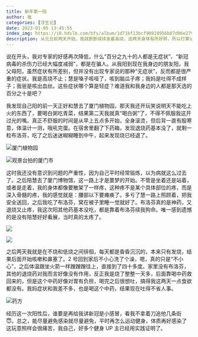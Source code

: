 ```yaml
---
title: 新年第一阳
author: 胤
categories: [浮生记]
date: 2023-01-05 13:45:55
index_img: https://i0.hdslb.com/bfs/album/1d71bf13bcf90910956b87d96e27990c9f222ce8.jpg@600w.webp
description: 从元旦前两天开始，我就断断续续发着高烧，这两天身体有所好转，所以打算记录一下这次阳的全部过程。
---
```


说在开头，我对专家的好感再次降低，什么“百分之九十的人都是无症状”、“新冠病毒的杀伤力已经大幅度减弱”，都是在骗人。从我阳到现在我身边的朋友阳，我父母阳，虽然症状有所差别，但并没有出现专家说的那种“无症状”，反而都是很严重的症状。我是高烧不止；慧是嗓子咳哑了，咳到脑瓜子疼；我妈是吐得不成样子；我爸是咳出血丝。这些症状哪个算是轻症？难道我和我身边的人都是那天选的百分之十是吧？

我发现自己阳的前一天正好和慧去了厦门植物园，那天我还开玩笑说明天不能吃上火的东西了，要喝白粥吃青菜，结果第二天我就真“喝白粥”了，不得不佩服我这开过光的嘴。真正不舒服的时间是从早上五点多开始，全身滚烫，但后背一直有股寒意，体温计一测，哦吼完蛋。在宿舍里翻了下药箱，发现退烧药基本没了，就剩一粒布洛芬，吃了之后迷迷糊糊睡到中午，起来发现烧已经退了。

![厦门植物园](https://i0.hdslb.com/bfs/album/cd74267d4a08022ee8e19d7eda7c5d80d34eebff.jpg@600w.webp)

![观景台拍的厦门市](https://i0.hdslb.com/bfs/album/11f0babe172580424530cf5de5a4d9c9cc588baa.jpg@600w.webp)

这时我还没有意识到问题的严重性，因为自己平时经常锻炼，以为病就这么过去了。之后陪慧去了厦门博物馆，这一路上才是噩梦的开始。不管是坐着还是站着，或者是走着，我的身体都像要散架了一样疼，这种疼不是某个具体部位的疼，而是深入骨髓的疼，我的感觉就是：腰部以下要瘫痪了。多亏了慧一路上照顾着，把我安全送回，之后我吃了布洛芬，窝在被子里睡一觉就好了。布洛芬真的是神药，又退烧又止疼，我这次阳其他药基本没吃，都是靠着布洛芬续我狗命。唯一感到遗憾的是没有陪慧好好看展，当时真的太疼了。

![](https://i0.hdslb.com/bfs/album/e2f1bd0e3e8bd54970a1679470ae023f6429795f.jpg@600w.webp)

![](https://i0.hdslb.com/bfs/album/699419a3e664cbb0b5a98756761c539ce0eadf16.jpg@600w.webp)

之后两天我就是在不烧和低烧之间徘徊，每天都是昏昏沉沉的，本来只有发烧，结果后面开始咳嗽和鼻塞了。2 号回到家后不小心洗了个澡，嗯，真的只是“不小心”，之后体温跟坐火箭一样蹭蹭蹭往上，直接到了四十多度。家里没有布洛芬，其他的退烧药对我而言好像没有作用，反正我是烧了整整一天多，后面靠喝中药救回来的，但是这个中药好像对胃有负担，喝完之后很想吐，搞得我这两天一点食欲都没有。我妈症状和我差不多，也是喝这个中药，结果现在吐得不省人事。

![药方](https://i0.hdslb.com/bfs/album/d0ba5beb1a35ca6e3d9abf63d2fa0681c8b7a081.jpg@600w.webp)

经历这一次阳性后，谁要是再给我讲新冠是小感冒，看我不拿着刀追他几条街😇。总之，能尽量避免感染就尽量避免，平时再怎么运动健身，体质再好感染了这玩意照样会很痛苦，我自己，好多个健身 UP 主已经用实践证明了。